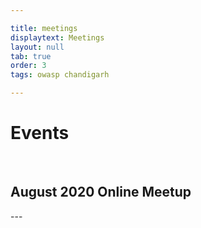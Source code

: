 ```yaml
---

title: meetings
displaytext: Meetings
layout: null
tab: true
order: 3
tags: owasp chandigarh

---
```

<h1>Events</h1><br>
<h2>August 2020 Online Meetup</h2>
---

